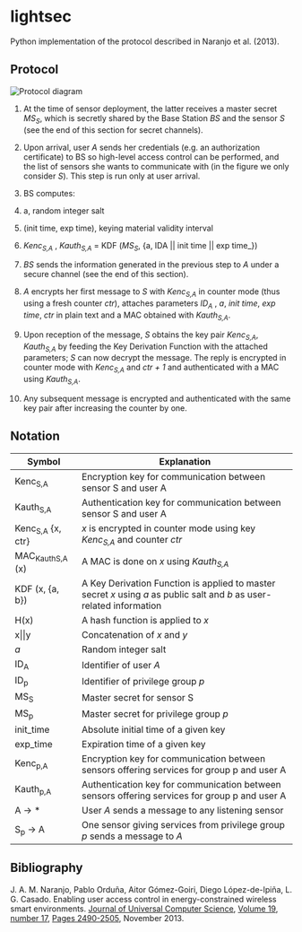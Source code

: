 lightsec
========

Python implementation of the protocol described in Naranjo et al. (2013).


Protocol
--------

<img src="http://rawgithub.com/gomezgoiri/lightsec/master/docs/diagram.svg" alt="Protocol diagram" >

1. At the time of sensor deployment, the latter receives a master secret _MS<sub>S</sub>_, which is secretly shared by the Base Station _BS_ and the sensor _S_ (see the end of this section for secret channels).
1. Upon arrival, user _A_ sends her credentials (e.g. an authorization certificate) to BS so high-level access control can be performed, and the list of sensors she wants to communicate with (in the figure we only consider _S_). This step is run only at user arrival.
1. BS computes:
 1. a, random integer salt
 1. (init time, exp time), keying material validity interval
 1. _Kenc<sub>S,A</sub>_ , _Kauth<sub>S,A</sub>_ = KDF (_MS<sub>S</sub>_, {a, IDA &#124;&#124; init time &#124;&#124; exp time_})

1. _BS_ sends the information generated in the previous step to _A_ under a secure channel (see the end of this section).
1. _A_ encrypts her first message to _S_ with _Kenc<sub>S,A</sub>_ in counter mode (thus using a fresh counter _ctr_), attaches parameters _ID<sub>A</sub>_ , _a_, _init time_, _exp time_, _ctr_ in plain text and a MAC obtained with _Kauth<sub>S,A</sub>_.
1. Upon reception of the message, _S_ obtains the key pair _Kenc<sub>S,A</sub>_, _Kauth<sub>S,A</sub>_ by feeding the Key Derivation Function with the attached parameters; _S_ can now decrypt the message. The reply is encrypted in counter mode with _Kenc<sub>S,A</sub>_ and _ctr + 1_ and authenticated with a MAC using _Kauth<sub>S,A</sub>_.
1. Any subsequent message is encrypted and authenticated with the same key pair after increasing the counter by one.



Notation
--------

Symbol         | Explanation
-------------- | ------------------------------
Kenc<sub>S,A</sub> |  Encryption key for communication between sensor S and user A
Kauth<sub>S,A</sub> |  Authentication key for communication between sensor S and user A
Kenc<sub>S,A</sub> {x, ctr} |  _x_ is encrypted in counter mode using key _Kenc<sub>S,A</sub>_ and counter _ctr_
MAC<sub>KauthS,A</sub> (x) |  A MAC is done on _x_ using _Kauth<sub>S,A</sub>_
KDF (x, {a, b}) |  A Key Derivation Function is applied to master secret _x_ using _a_ as public salt and _b_ as user-related information
H(x) |  A hash function is applied to _x_
x&#124;&#124;y | Concatenation of _x_ and _y_
_a_ | Random integer salt
ID<sub>A</sub> |  Identifier of user _A_
ID<sub>p</sub> |  Identifier of privilege group _p_
MS<sub>S</sub> |  Master secret for sensor S
MS<sub>p</sub> | Master secret for privilege group _p_
init_time |  Absolute initial time of a given key
exp_time |  Expiration time of a given key
Kenc<sub>p,A</sub> |  Encryption key for communication between sensors offering services for group p and user A
Kauth<sub>p,A</sub> |  Authentication key for communication between sensors offering services for group p and user A
A → * | User _A_ sends a message to any listening sensor
S<sub>p</sub> → A |  One sensor giving services from privilege group _p_ sends a message to _A_



Bibliography
------------

J. A. M. Naranjo, Pablo Orduña, Aitor Gómez-Goiri, Diego López-de-Ipiña, L. G. Casado. Enabling user access control in energy-constrained wireless smart environments. [Journal of Universal Computer Science](http://www.jucs.org/), [Volume 19](http://www.jucs.org/jucs_19), [number 17](http://www.jucs.org/jucs_19_17), [Pages 2490-2505](http://www.jucs.org/jucs_19_17/enabling_user_access_control), November 2013.
